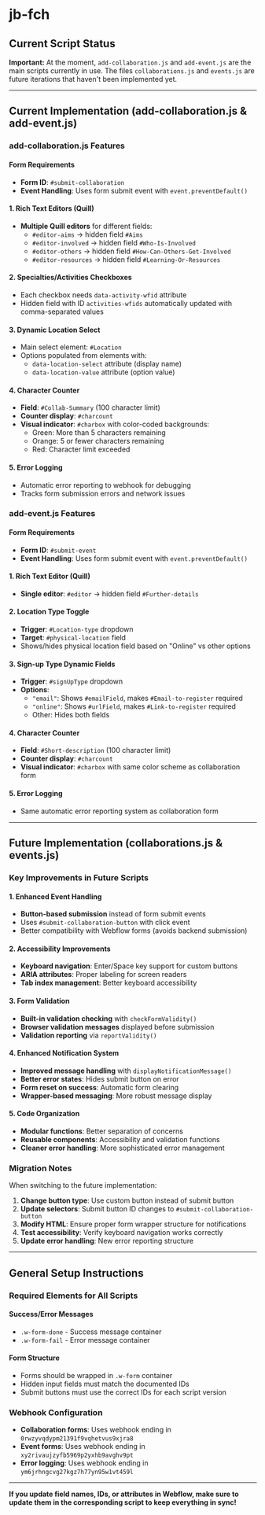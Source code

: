 # jb-fch

## Current Script Status

**Important:** At the moment, `add-collaboration.js` and `add-event.js` are the main scripts currently in use. The files `collaborations.js` and `events.js` are future iterations that haven't been implemented yet.

---

## Current Implementation (add-collaboration.js & add-event.js)

### add-collaboration.js Features

#### Form Requirements

- **Form ID**: `#submit-collaboration`
- **Event Handling**: Uses form submit event with `event.preventDefault()`

#### 1. Rich Text Editors (Quill)

- **Multiple Quill editors** for different fields:
  - `#editor-aims` → hidden field `#Aims`
  - `#editor-involved` → hidden field `#Who-Is-Involved`
  - `#editor-others` → hidden field `#How-Can-Others-Get-Involved`
  - `#editor-resources` → hidden field `#Learning-Or-Resources`

#### 2. Specialties/Activities Checkboxes

- Each checkbox needs `data-activity-wfid` attribute
- Hidden field with ID `activities-wfids` automatically updated with comma-separated values

#### 3. Dynamic Location Select

- Main select element: `#Location`
- Options populated from elements with:
  - `data-location-select` attribute (display name)
  - `data-location-value` attribute (option value)

#### 4. Character Counter

- **Field**: `#Collab-Summary` (100 character limit)
- **Counter display**: `#charcount`
- **Visual indicator**: `#charbox` with color-coded backgrounds:
  - Green: More than 5 characters remaining
  - Orange: 5 or fewer characters remaining
  - Red: Character limit exceeded

#### 5. Error Logging

- Automatic error reporting to webhook for debugging
- Tracks form submission errors and network issues

### add-event.js Features

#### Form Requirements

- **Form ID**: `#submit-event`
- **Event Handling**: Uses form submit event with `event.preventDefault()`

#### 1. Rich Text Editor (Quill)

- **Single editor**: `#editor` → hidden field `#Further-details`

#### 2. Location Type Toggle

- **Trigger**: `#Location-type` dropdown
- **Target**: `#physical-location` field
- Shows/hides physical location field based on "Online" vs other options

#### 3. Sign-up Type Dynamic Fields

- **Trigger**: `#signUpType` dropdown
- **Options**:
  - `"email"`: Shows `#emailField`, makes `#Email-to-register` required
  - `"online"`: Shows `#urlField`, makes `#Link-to-register` required
  - Other: Hides both fields

#### 4. Character Counter

- **Field**: `#Short-description` (100 character limit)
- **Counter display**: `#charcount`
- **Visual indicator**: `#charbox` with same color scheme as collaboration form

#### 5. Error Logging

- Same automatic error reporting system as collaboration form

---

## Future Implementation (collaborations.js & events.js)

### Key Improvements in Future Scripts

#### 1. Enhanced Event Handling

- **Button-based submission** instead of form submit events
- Uses `#submit-collaboration-button` with click event
- Better compatibility with Webflow forms (avoids backend submission)

#### 2. Accessibility Improvements

- **Keyboard navigation**: Enter/Space key support for custom buttons
- **ARIA attributes**: Proper labeling for screen readers
- **Tab index management**: Better keyboard accessibility

#### 3. Form Validation

- **Built-in validation checking** with `checkFormValidity()`
- **Browser validation messages** displayed before submission
- **Validation reporting** via `reportValidity()`

#### 4. Enhanced Notification System

- **Improved message handling** with `displayNotificationMessage()`
- **Better error states**: Hides submit button on error
- **Form reset on success**: Automatic form clearing
- **Wrapper-based messaging**: More robust message display

#### 5. Code Organization

- **Modular functions**: Better separation of concerns
- **Reusable components**: Accessibility and validation functions
- **Cleaner error handling**: More sophisticated error management

### Migration Notes

When switching to the future implementation:

1. **Change button type**: Use custom button instead of submit button
2. **Update selectors**: Submit button ID changes to `#submit-collaboration-button`
3. **Modify HTML**: Ensure proper form wrapper structure for notifications
4. **Test accessibility**: Verify keyboard navigation works correctly
5. **Update error handling**: New error reporting structure

---

## General Setup Instructions

### Required Elements for All Scripts

#### Success/Error Messages

- `.w-form-done` - Success message container
- `.w-form-fail` - Error message container

#### Form Structure

- Forms should be wrapped in `.w-form` container
- Hidden input fields must match the documented IDs
- Submit buttons must use the correct IDs for each script version

### Webhook Configuration

- **Collaboration forms**: Uses webhook ending in `0rwzyvqdypm21391f9vqhetvus9xjra8`
- **Event forms**: Uses webhook ending in `xy2rivaujzyfb5969p2yxhb9avghv9pt`
- **Error logging**: Uses webhook ending in `ym6jrhngcvg27kgz7h77yn95w1vt459l`

---

**If you update field names, IDs, or attributes in Webflow, make sure to update them in the corresponding script to keep everything in sync!**
